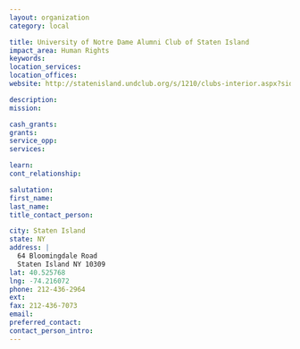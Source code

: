 ```yaml
---
layout: organization
category: local

title: University of Notre Dame Alumni Club of Staten Island
impact_area: Human Rights
keywords: 
location_services: 
location_offices: 
website: http://statenisland.undclub.org/s/1210/clubs-interior.aspx?sid=1210&gid=520&pgid=8887

description: 
mission: 

cash_grants: 
grants: 
service_opp: 
services: 

learn: 
cont_relationship: 

salutation: 
first_name: 
last_name: 
title_contact_person: 

city: Staten Island
state: NY
address: |
  64 Bloomingdale Road     
  Staten Island NY 10309
lat: 40.525768
lng: -74.216072
phone: 212-436-2964
ext: 
fax: 212-436-7073
email: 
preferred_contact: 
contact_person_intro: 
---
```


